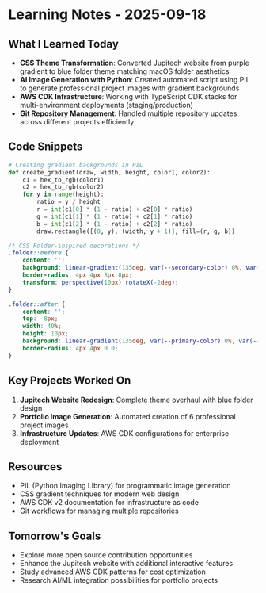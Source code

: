 # Learning Notes - 2025-09-18

## What I Learned Today
- **CSS Theme Transformation**: Converted Jupitech website from purple gradient to blue folder theme matching macOS folder aesthetics
- **AI Image Generation with Python**: Created automated script using PIL to generate professional project images with gradient backgrounds
- **AWS CDK Infrastructure**: Working with TypeScript CDK stacks for multi-environment deployments (staging/production)
- **Git Repository Management**: Handled multiple repository updates across different projects efficiently

## Code Snippets
```python
# Creating gradient backgrounds in PIL
def create_gradient(draw, width, height, color1, color2):
    c1 = hex_to_rgb(color1)
    c2 = hex_to_rgb(color2)
    for y in range(height):
        ratio = y / height
        r = int(c1[0] * (1 - ratio) + c2[0] * ratio)
        g = int(c1[1] * (1 - ratio) + c2[1] * ratio)
        b = int(c1[2] * (1 - ratio) + c2[2] * ratio)
        draw.rectangle([(0, y), (width, y + 1)], fill=(r, g, b))
```

```css
/* CSS Folder-inspired decorations */
.folder::before {
    content: '';
    background: linear-gradient(135deg, var(--secondary-color) 0%, var(--primary-color) 100%);
    border-radius: 4px 4px 8px 8px;
    transform: perspective(10px) rotateX(-2deg);
}

.folder::after {
    content: '';
    top: -8px;
    width: 40%;
    height: 10px;
    background: linear-gradient(135deg, var(--primary-color) 0%, var(--secondary-color) 100%);
    border-radius: 4px 4px 0 0;
}
```

## Key Projects Worked On
1. **Jupitech Website Redesign**: Complete theme overhaul with blue folder design
2. **Portfolio Image Generation**: Automated creation of 6 professional project images
3. **Infrastructure Updates**: AWS CDK configurations for enterprise deployment

## Resources
- PIL (Python Imaging Library) for programmatic image generation
- CSS gradient techniques for modern web design
- AWS CDK v2 documentation for infrastructure as code
- Git workflows for managing multiple repositories

## Tomorrow's Goals
- Explore more open source contribution opportunities
- Enhance the Jupitech website with additional interactive features
- Study advanced AWS CDK patterns for cost optimization
- Research AI/ML integration possibilities for portfolio projects
